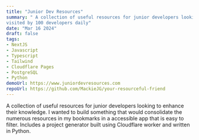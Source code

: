 ```yaml
---
title: "Junior Dev Resources"
summary: " A collection of useful resources for junior developers looking to enhance their knowledge, and is
visited by 100 developers daily"
date: "Mar 16 2024"
draft: false
tags:
- NextJS
- Javascript
- Typescript
- Tailwind
- Cloudflare Pages
- PostgreSQL
- Python
demoUrl: https://www.juniordevresources.com
repoUrl: https://github.com/MackieJG/your-resourceful-friend
---
```


A collection of useful resources for junior developers looking to enhance their knowledge. I wanted to build something that would consolidate the numerous resources in my bookmarks
in a accessible app that is easy to filter. Includes a project generator built using Cloudflare worker and written in Python.
